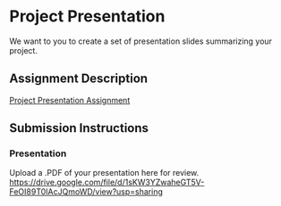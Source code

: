 # Project Presentation
We want to you to create a set of presentation slides summarizing your project.

## Assignment Description
[Project Presentation Assignment](https://education.launchcode.org/liftoff/assignments/project-presentation/)

## Submission Instructions

### Presentation
Upload a .PDF of your presentation here for review.
https://drive.google.com/file/d/1sKW3YZwaheGT5V-FeOI89T0IAcJQmoWD/view?usp=sharing
